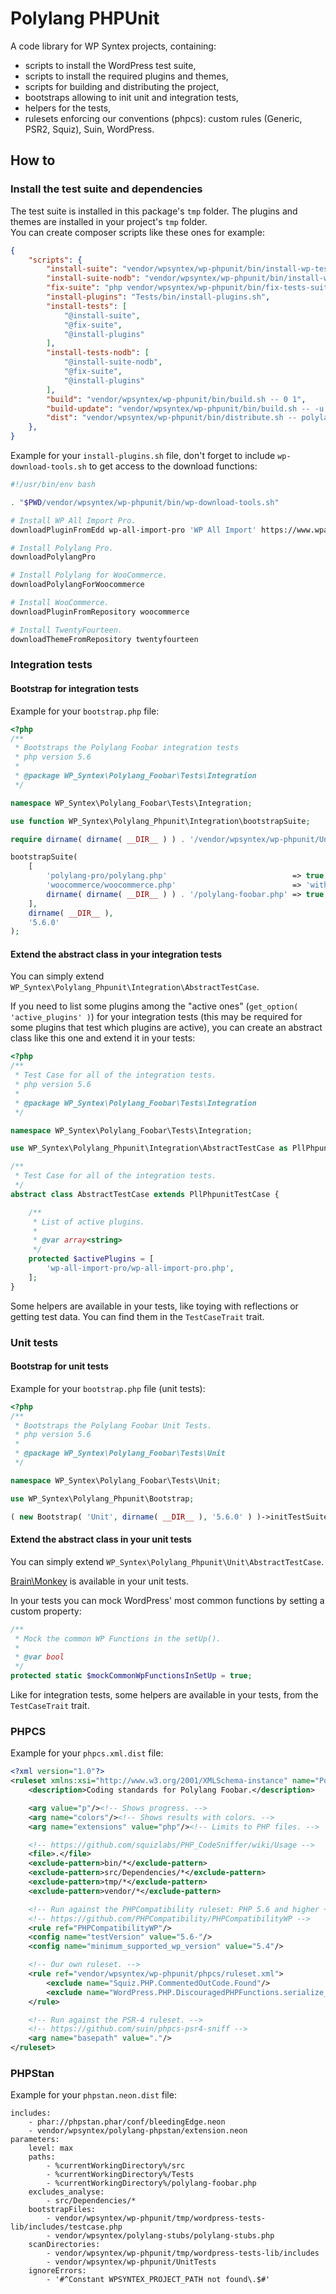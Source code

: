 # Polylang PHPUnit

A code library for WP Syntex projects, containing:

- scripts to install the WordPress test suite,
- scripts to install the required plugins and themes,
- scripts for building and distributing the project,
- bootstraps allowing to init unit and integration tests,
- helpers for the tests,
- rulesets enforcing our conventions (phpcs): custom rules (Generic, PSR2, Squiz), Suin, WordPress.

## How to

### Install the test suite and dependencies

The test suite is installed in this package's `tmp` folder. The plugins and themes are installed in your project's `tmp` folder.  
You can create composer scripts like these ones for example:

```json
{
    "scripts": {
        "install-suite": "vendor/wpsyntex/wp-phpunit/bin/install-wp-tests.sh wordpress_tests root root 127.0.0.1:3306 latest",
        "install-suite-nodb": "vendor/wpsyntex/wp-phpunit/bin/install-wp-tests.sh wordpress_tests root root 127.0.0.1:3306 latest true",
        "fix-suite": "php vendor/wpsyntex/wp-phpunit/bin/fix-tests-suite.php",
        "install-plugins": "Tests/bin/install-plugins.sh",
        "install-tests": [
            "@install-suite",
            "@fix-suite",
            "@install-plugins"
        ],
        "install-tests-nodb": [
            "@install-suite-nodb",
            "@fix-suite",
            "@install-plugins"
        ],
        "build": "vendor/wpsyntex/wp-phpunit/bin/build.sh -- 0 1",
        "build-update": "vendor/wpsyntex/wp-phpunit/bin/build.sh -- -u 1",
        "dist": "vendor/wpsyntex/wp-phpunit/bin/distribute.sh -- polylang-foobar 1"
    },
}
```

Example for your `install-plugins.sh` file, don't forget to include `wp-download-tools.sh` to get access to the download functions:

```bash
#!/usr/bin/env bash

. "$PWD/vendor/wpsyntex/wp-phpunit/bin/wp-download-tools.sh"

# Install WP All Import Pro.
downloadPluginFromEdd wp-all-import-pro 'WP All Import' https://www.wpallimport.com

# Install Polylang Pro.
downloadPolylangPro

# Install Polylang for WooCommerce.
downloadPolylangForWoocommerce

# Install WooCommerce.
downloadPluginFromRepository woocommerce

# Install TwentyFourteen.
downloadThemeFromRepository twentyfourteen
```

### Integration tests

#### Bootstrap for integration tests

Example for your `bootstrap.php` file:

```php
<?php
/**
 * Bootstraps the Polylang Foobar integration tests
 * php version 5.6
 *
 * @package WP_Syntex\Polylang_Foobar\Tests\Integration
 */

namespace WP_Syntex\Polylang_Foobar\Tests\Integration;

use function WP_Syntex\Polylang_Phpunit\Integration\bootstrapSuite;

require dirname( dirname( __DIR__ ) ) . '/vendor/wpsyntex/wp-phpunit/UnitTests/Integration/bootstrap.php';

bootstrapSuite(
    [
        'polylang-pro/polylang.php'                            => true,
        'woocommerce/woocommerce.php'                          => 'withWoo',
        dirname( dirname( __DIR__ ) ) . '/polylang-foobar.php' => true,
    ],
    dirname( __DIR__ ),
    '5.6.0'
);
```

#### Extend the abstract class in your integration tests

You can simply extend `WP_Syntex\Polylang_Phpunit\Integration\AbstractTestCase`.

If you need to list some plugins among the "active ones" (`get_option( 'active_plugins' )`) for your integration tests (this may be required for some plugins that test which plugins are active), you can create an abstract class like this one and extend it in your tests:

```php
<?php
/**
 * Test Case for all of the integration tests.
 * php version 5.6
 *
 * @package WP_Syntex\Polylang_Foobar\Tests\Integration
 */

namespace WP_Syntex\Polylang_Foobar\Tests\Integration;

use WP_Syntex\Polylang_Phpunit\Integration\AbstractTestCase as PllPhpunitTestCase;

/**
 * Test Case for all of the integration tests.
 */
abstract class AbstractTestCase extends PllPhpunitTestCase {

    /**
     * List of active plugins.
     *
     * @var array<string>
     */
    protected $activePlugins = [
        'wp-all-import-pro/wp-all-import-pro.php',
    ];
}

```

Some helpers are available in your tests, like toying with reflections or getting test data. You can find them in the `TestCaseTrait` trait.

### Unit tests

#### Bootstrap for unit tests

Example for your `bootstrap.php` file (unit tests):

```php
<?php
/**
 * Bootstraps the Polylang Foobar Unit Tests.
 * php version 5.6
 *
 * @package WP_Syntex\Polylang_Foobar\Tests\Unit
 */

namespace WP_Syntex\Polylang_Foobar\Tests\Unit;

use WP_Syntex\Polylang_Phpunit\Bootstrap;

( new Bootstrap( 'Unit', dirname( __DIR__ ), '5.6.0' ) )->initTestSuite();
```

#### Extend the abstract class in your unit tests

You can simply extend `WP_Syntex\Polylang_Phpunit\Unit\AbstractTestCase`.

[Brain\Monkey](https://brain-wp.github.io/BrainMonkey/) is available in your unit tests.

In your tests you can mock WordPress' most common functions by setting a custom property:

```php
/**
 * Mock the common WP Functions in the setUp().
 *
 * @var bool
 */
protected static $mockCommonWpFunctionsInSetUp = true;
```

Like for integration tests, some helpers are available in your tests, from the `TestCaseTrait` trait.

### PHPCS

Example for your `phpcs.xml.dist` file:

```xml
<?xml version="1.0"?>
<ruleset xmlns:xsi="http://www.w3.org/2001/XMLSchema-instance" name="Polylang Foobar" xsi:noNamespaceSchemaLocation="https://raw.githubusercontent.com/squizlabs/PHP_CodeSniffer/master/phpcs.xsd">
    <description>Coding standards for Polylang Foobar.</description>

    <arg value="p"/><!-- Shows progress. -->
    <arg name="colors"/><!-- Shows results with colors. -->
    <arg name="extensions" value="php"/><!-- Limits to PHP files. -->

    <!-- https://github.com/squizlabs/PHP_CodeSniffer/wiki/Usage -->
    <file>.</file>
    <exclude-pattern>bin/*</exclude-pattern>
    <exclude-pattern>src/Dependencies/*</exclude-pattern>
    <exclude-pattern>tmp/*</exclude-pattern>
    <exclude-pattern>vendor/*</exclude-pattern>

    <!-- Run against the PHPCompatibility ruleset: PHP 5.6 and higher + WP 5.4 and higher. -->
    <!-- https://github.com/PHPCompatibility/PHPCompatibilityWP -->
    <rule ref="PHPCompatibilityWP"/>
    <config name="testVersion" value="5.6-"/>
    <config name="minimum_supported_wp_version" value="5.4"/>

    <!-- Our own ruleset. -->
    <rule ref="vendor/wpsyntex/wp-phpunit/phpcs/ruleset.xml">
        <exclude name="Squiz.PHP.CommentedOutCode.Found"/>
        <exclude name="WordPress.PHP.DiscouragedPHPFunctions.serialize_serialize"/>
    </rule>

    <!-- Run against the PSR-4 ruleset. -->
    <!-- https://github.com/suin/phpcs-psr4-sniff -->
    <arg name="basepath" value="."/>
</ruleset>

```

### PHPStan

Example for your `phpstan.neon.dist` file:

```neon
includes:
    - phar://phpstan.phar/conf/bleedingEdge.neon
    - vendor/wpsyntex/polylang-phpstan/extension.neon
parameters:
    level: max
    paths:
        - %currentWorkingDirectory%/src
        - %currentWorkingDirectory%/Tests
        - %currentWorkingDirectory%/polylang-foobar.php
    excludes_analyse:
        - src/Dependencies/*
    bootstrapFiles:
        - vendor/wpsyntex/wp-phpunit/tmp/wordpress-tests-lib/includes/testcase.php
        - vendor/wpsyntex/polylang-stubs/polylang-stubs.php
    scanDirectories:
        - vendor/wpsyntex/wp-phpunit/tmp/wordpress-tests-lib/includes
        - vendor/wpsyntex/wp-phpunit/UnitTests
    ignoreErrors:
        - '#^Constant WPSYNTEX_PROJECT_PATH not found\.$#'
```
